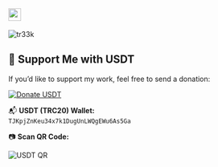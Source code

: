 <H2> <img src="https://media.giphy.com/media/hvRJCLFzcasrR4ia7z/giphy.gif" width="25px"></H2>

<p align="left"> 
    <img src="https://github-readme-stats.vercel.app/api?username=tr33k&show_icons=true&theme=dark" alt="tr33k" />
</p>

## 💸 Support Me with USDT

If you’d like to support my work, feel free to send a donation:

[![Donate USDT](https://img.shields.io/badge/Donate-USDT-green?logo=tether&style=for-the-badge)](https://tronscan.org/#/address/TJKpjZnKeu34x7k1DugUnLWQgEWu6As5Ga)

📬 **USDT (TRC20) Wallet:**  
`TJKpjZnKeu34x7k1DugUnLWQgEWu6As5Ga`

📷 **Scan QR Code:**

![USDT QR](https://api.qrserver.com/v1/create-qr-code/?size=200x200&data=TJKpjZnKeu34x7k1DugUnLWQgEWu6As5Ga)
